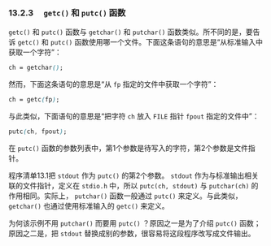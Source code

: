 ### 13.2.3　 `getc()` 和 `putc()` 函数

`getc()` 和 `putc()` 函数与 `getchar()` 和 `putchar()` 函数类似。所不同的是，要告诉 `getc()` 和 `putc()` 函数使用哪一个文件。下面这条语句的意思是“从标准输入中获取一个字符”：

```css
ch = getchar();
```

然而，下面这条语句的意思是“从 `fp` 指定的文件中获取一个字符”：

```css
ch = getc(fp);
```

与此类似，下面语句的意思是“把字符 `ch` 放入 `FILE` 指针 `fpout` 指定的文件中”：

```css
putc(ch, fpout);
```

在 `putc()` 函数的参数列表中，第1个参数是待写入的字符，第2个参数是文件指针。

程序清单13.1把 `stdout` 作为 `putc()` 的第2个参数。 `stdout` 作为与标准输出相关联的文件指针，定义在 `stdio.h` 中，所以 `putc(ch, stdout)` 与 `putchar(ch)` 的作用相同。实际上， `putchar()` 函数一般通过 `putc()` 来定义。与此类似， `getchar()` 也通过使用标准输入的 `getc()` 来定义。

为何该示例不用 `putchar()` 而要用 `putc()` ？原因之一是为了介绍 `putc()` 函数；原因之二是，把 `stdout` 替换成别的参数，很容易将这段程序改写成文件输出。

